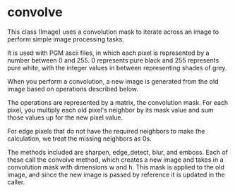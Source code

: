 # convolve
This class (Image) uses a convolution mask to iterate across an image to perform simple image processing tasks.

It is used with PGM ascii files, in which each pixel is represented by a number between 0 and 255. 0 represents pure black and 255 represents pure white, with the integer values in between representing shades of grey. 

When you perform a convolution, a new image is generated from the old image based on operations described below.

The operations are represented by a matrix, the convolution mask. For each pixel, you multiply each old pixel's neighbor by its mask value and sum those values up for the new pixel value. 

For edge pixels that do not have the required neighbors to make the calculation, we treat the missing neighbors as 0s.

The methods included are sharpen, edge_detect, blur, and emboss. Each of these call the convolve method, which creates a new image and takes in a convolution mask with dimensions w and h. This mask is applied to the old image, and since the new image is passed by reference it is updated in the caller.
